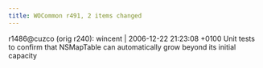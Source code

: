 ```yaml
---
title: WOCommon r491, 2 items changed
---
```


r1486@cuzco (orig r240): wincent | 2006-12-22 21:23:08 +0100 Unit tests to confirm that NSMapTable can automatically grow beyond its initial capacity
